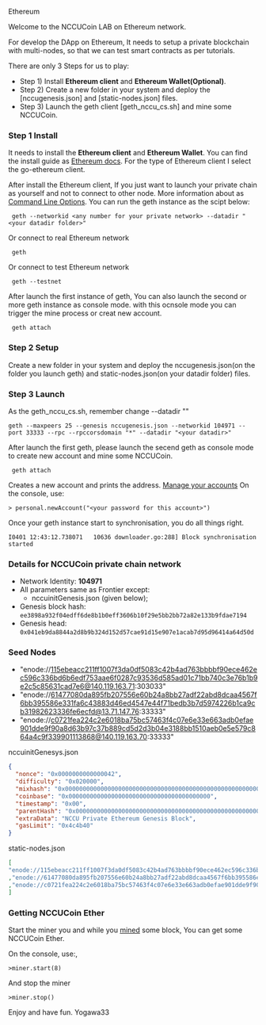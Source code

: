 Ethereum

Welcome to the NCCUCoin LAB on Ethereum network.

For develop the DApp on Ethereum, It needs to setup a private blockchain with multi-nodes, so that we can test smart contracts as per tutorials.

There are only 3 Steps for us to play:
* 	Step 1) Install **Ethereum client** and **Ethereum Wallet(Optional)**.
* 	Step 2) Create a new <datadir> folder in your system and deploy the [nccugenesis.json] and [static-nodes.json] files.
* 	Step 3) Launch the geth client [geth_nccu_cs.sh] and mine some NCCUCoin.

### Step 1 Install
It needs to install the **Ethereum client** and **Ethereum Wallet**. You can find the install guide as [Ethereum docs](http://www.ethdocs.org/en/latest/ethereum-clients/choosing-a-client.html#installing-a-client). 
For the type of Ethereum client I select the go-ethereum client.

After install the Ethereum client, If you just want to launch your private chain as yourself and not to connect to other node. 
More information about as [Command Line Options](https://github.com/ethereum/go-ethereum/wiki/Command-Line-Options).
You can run the geth instance as the scipt below:

```
 geth --networkid <any number for your private network> --datadir "<your datadir folder>"
```

Or connect to real Ethereum network
```
 geth 
```

Or connect to test Ethereum network
```
 geth --testnet
```

After launch the first instance of geth, You can also launch the second or more geth instance as console mode. with this ocnsole mode you can trigger the mine process or creat new account.
```
 geth attach
```


### Step 2 Setup
Create a new <datadir> folder in your system and deploy the nccugenesis.json(on the folder you launch geth) and static-nodes.json(on your datadir folder) files.

### Step 3 Launch
As the geth_nccu_cs.sh, remember change --datadir "<your datadir>"

```
geth --maxpeers 25 --genesis nccugenesis.json --networkid 104971 --port 33333 --rpc --rpccorsdomain "*" --datadir "<your datadir>"
```

After launch the first geth, please launch the secend geth as console mode to create new account and mine some NCCUCoin.
```
 geth attach
```

Creates a new account and prints the address. [Manage your accounts](https://github.com/ethereum/go-ethereum/wiki/Managing-your-accounts)
On the console, use:
```
> personal.newAccount("<your password for this account>")
```

Once your geth instance start to synchronisation, you do all things right.
```
I0401 12:43:12.738071   10636 downloader.go:288] Block synchronisation started
```

### Details for NCCUCoin private chain network

- Network Identity: **104971**
- All parameters same as Frontier except:
  - nccuinitGenesis.json (given below);
- Genesis block hash: `ee3898a932f04edff6de8b1b0eff3606b10f29e5bb2bb72a82e133b9fdae7194`
- Genesis head: `0x041eb9da8844a2d8b9b324d152d57cae91d15e907e1acab7d95d96414a64d50d`

### Seed Nodes
* "enode://115ebeacc211ff1007f3da0df5083c42b4ad763bbbbf90ece462ec596c336bd6b6edf753aae6f0287c93536d585ad01c71bb740c3e76b1b9e2c5c85631cad7e6@140.119.163.71:303033"
* "enode://61477080da895fb207556e60b24a8bb27adf22abd8dcaa4567f6bb395586e331fa6c43883d46ed4547e44f71bedb3b7d5974226b1ca9cb31982623336fe6ecfd@13.71.147.76:33333"
* "enode://c0721fea224c2e6018ba75bc57463f4c07e6e33e663adb0efae901dde9f90a8d63b97c37b889cd5d2d3b04e3188bb1510aeb0e5e579c864a4c9f339901113868@140.119.163.70:33333"

nccuinitGenesys.json
```nccuinitGenesys.json
{
  "nonce": "0x0000000000000042",
  "difficulty": "0x020000",
  "mixhash": "0x0000000000000000000000000000000000000000000000000000000000000000",
  "coinbase": "0x0000000000000000000000000000000000000000",
  "timestamp": "0x00",
  "parentHash": "0x0000000000000000000000000000000000000000000000000000000000000000",
  "extraData": "NCCU Private Ethereum Genesis Block",
  "gasLimit": "0x4c4b40"
}
```

static-nodes.json
```static-nodes.json
[
"enode://115ebeacc211ff1007f3da0df5083c42b4ad763bbbbf90ece462ec596c336bd6b6edf753aae6f0287c93536d585ad01c71bb740c3e76b1b9e2c5c85631cad7e6@140.119.163.71:303033"
,"enode://61477080da895fb207556e60b24a8bb27adf22abd8dcaa4567f6bb395586e331fa6c43883d46ed4547e44f71bedb3b7d5974226b1ca9cb31982623336fe6ecfd@13.71.147.76:33333"
,"enode://c0721fea224c2e6018ba75bc57463f4c07e6e33e663adb0efae901dde9f90a8d63b97c37b889cd5d2d3b04e3188bb1510aeb0e5e579c864a4c9f339901113868@140.119.163.70:33333"
]
```

### Getting NCCUCoin Ether
Start the miner you and while you [mined](https://github.com/ethereum/go-ethereum/wiki/Mining) some block, You can get some NCCUCoin Ether.

On the console, use:,
```
>miner.start(8)
```
And stop the miner
```
>miner.stop()
```

Enjoy and have fun.
Yogawa33
